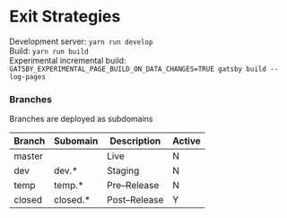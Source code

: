 # Exit Strategies

Development server: `yarn run develop`  
Build: `yarn run build`  
Experimental incremental build: `GATSBY_EXPERIMENTAL_PAGE_BUILD_ON_DATA_CHANGES=TRUE gatsby build --log-pages`

### Branches

Branches are deployed as subdomains

| Branch | Subomain  | Description  | Active |
| ------ | --------- | ------------ | ------ |
| master |           | Live         | N      |
| dev    | dev.\*    | Staging      | N      |
| temp   | temp.\*   | Pre–Release  | N      |
| closed | closed.\* | Post–Release | Y      |
